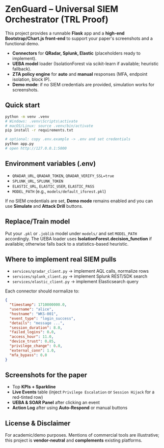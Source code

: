 # ZenGuard – Universal SIEM Orchestrator (TRL Proof)

This project provides a runnable **Flask** app and a **high-end Bootstrap/Chart.js front-end** to support your paper's screenshots and a functional demo.

- **Connectors** for **QRadar, Splunk, Elastic** (placeholders ready to implement).
- **UEBA model** loader (IsolationForest via scikit-learn if available; heuristic fallback).
- **ZTA policy engine** for **auto** and **manual** responses (MFA, endpoint isolation, block IP).
- **Demo mode**: if no SIEM credentials are provided, simulation works for screenshots.

## Quick start

```bash
python -m venv .venv
# Windows: .venv\Scripts\activate
# macOS/Linux: source .venv/bin/activate
pip install -r requirements.txt

# optional: copy .env.example -> .env and set credentials
python app.py
# open http://127.0.0.1:5000
```

## Environment variables (.env)

- `QRADAR_URL`, `QRADAR_TOKEN`, `QRADAR_VERIFY_SSL=true`
- `SPLUNK_URL`, `SPLUNK_TOKEN`
- `ELASTIC_URL`, `ELASTIC_USER`, `ELASTIC_PASS`
- `MODEL_PATH` (e.g., `models/default_iforest.pkl`)

If no SIEM credentials are set, **Demo mode** remains enabled and you can use **Simulate** and **Attack Drill** buttons.

## Replace/Train model

Put your `.pkl` or `.joblib` model under `models/` and set `MODEL_PATH` accordingly. The UEBA loader uses **IsolationForest.decision_function** if available; otherwise falls back to a statistics-based heuristic.

## Where to implement real SIEM pulls

- `services/qradar_client.py` → implement AQL calls, normalize rows
- `services/splunk_client.py` → implement Splunk REST/SDK search
- `services/elastic_client.py` → implement Elasticsearch query

Each connector should normalize to:
```json
{
  "timestamp": 1710000000.0,
  "username": "alice",
  "hostname": "WKS-001",
  "event_type": "login_success",
  "details": "message ...",
  "session_duration": 8.0,
  "failed_logins": 0.0,
  "access_hour": 11.0,
  "device_trust": 0.85,
  "privilege_change": 0.0,
  "external_conn": 1.0,
  "mfa_bypass": 0.0
}
```

## Screenshots for the paper

- Top **KPIs + Sparkline**
- **Live Events** table (inject `Privilege Escalation` or `Session Hijack` for a red-tinted row)
- **UEBA & SOAR Panel** after clicking an event
- **Action Log** after using **Auto-Respond** or manual buttons

## License & Disclaimer

For academic/demo purposes. Mentions of commercial tools are illustrative; this project is **vendor-neutral** and **complements** existing platforms.
